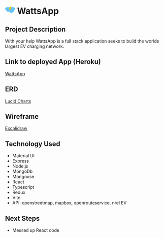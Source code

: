 # ![Image](/public/assets/cloud-and-yellow-lightning-16.png) WattsApp

## Project Description

With your help WattsApp is a full stack application seeks to build the worlds largest EV charging network.

## Link to deployed App (Heroku)

[WattsApp](https://testwattsapp-e959c89bfcf3.herokuapp.com/)

## ERD

[Lucid Charts](https://lucid.app/lucidchart/85ac71cb-3105-4ee6-89ae-e95ba57447b9/edit?page=0_0&invitationId=inv_fd714360-d9d0-4556-a1d3-40491056e121#)

## Wireframe

[Excalidraw](https://excalidraw.com/#room=04988eeb986f8fe54117,419Swh8YAj-MsksJvzF7dw)

## Technology Used

- Material UI
- Express
- Node.js
- MongoDb
- Mongoose
- React
- Typescript
- Redux
- Vite
- API: openstreetmap, mapbox, openrouteservice, nrel EV

## Next Steps

- Messed up React code
